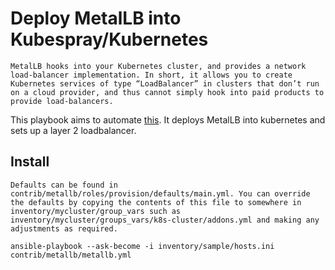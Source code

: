 # Deploy MetalLB into Kubespray/Kubernetes
```
MetalLB hooks into your Kubernetes cluster, and provides a network load-balancer implementation. In short, it allows you to create Kubernetes services of type “LoadBalancer” in clusters that don’t run on a cloud provider, and thus cannot simply hook into paid products to provide load-balancers.
```
This playbook aims to automate [this](https://metallb.universe.tf/tutorial/layer2/tutorial). It deploys MetalLB into kubernetes and sets up a layer 2 loadbalancer.

## Install
```
Defaults can be found in contrib/metallb/roles/provision/defaults/main.yml. You can override the defaults by copying the contents of this file to somewhere in inventory/mycluster/group_vars such as inventory/mycluster/groups_vars/k8s-cluster/addons.yml and making any adjustments as required.

ansible-playbook --ask-become -i inventory/sample/hosts.ini contrib/metallb/metallb.yml
```
